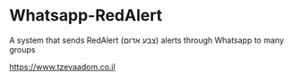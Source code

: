 # Whatsapp-RedAlert
A system that sends RedAlert (צבע אדום) alerts through Whatsapp to many groups


https://www.tzevaadom.co.il
